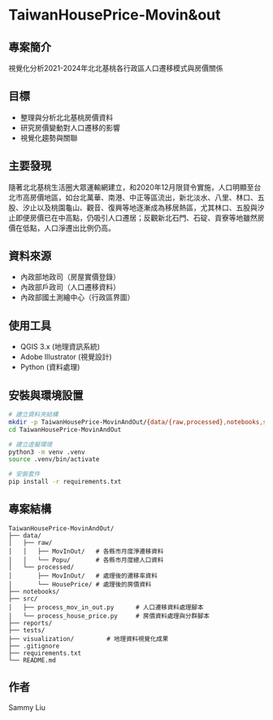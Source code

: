# TaiwanHousePrice-Movin&out

## 專案簡介
視覺化分析2021-2024年北北基桃各行政區人口遷移模式與房價關係

## 目標
- 整理與分析北北基桃房價資料
- 研究房價變動對人口遷移的影響
- 視覺化趨勢與關聯

## 主要發現
隨著北北基桃生活圈大眾運輸網建立，和2020年12月限貸令實施，人口明顯至台北市高房價地區，如台北萬華、南港、中正等區流出，新北淡水、八里、林口、五股、汐止以及桃園龜山、觀音、復興等地逐漸成為移居熱區，尤其林口、五股與汐止即便房價已在中高點，仍吸引人口遷居；反觀新北石門、石碇、貢寮等地雖然房價在低點，人口淨遷出比例仍高。

## 資料來源
- 內政部地政司（房屋實價登錄）
- 內政部戶政司（人口遷移資料）
- 內政部國土測繪中心（行政區界圖）

## 使用工具
- QGIS 3.x (地理資訊系統)
- Adobe Illustrator (視覺設計)
- Python (資料處理)

## 安裝與環境設置

```bash
# 建立資料夾結構
mkdir -p TaiwanHousePrice-MovinAndOut/{data/{raw,processed},notebooks,src,reports,tests}
cd TaiwanHousePrice-MovinAndOut

# 建立虛擬環境
python3 -m venv .venv
source .venv/bin/activate

# 安裝套件
pip install -r requirements.txt
```

## 專案結構
```
TaiwanHousePrice-MovinAndOut/
├── data/
│   ├── raw/
│   │   ├── MovInOut/   # 各縣市月度淨遷移資料
│   │   └── Popu/       # 各縣市月度總人口資料
│   └── processed/
│       ├── MovInOut/   # 處理後的遷移率資料
│       └── HousePrice/ # 處理後的房價資料
├── notebooks/
├── src/
│   ├── process_mov_in_out.py      # 人口遷移資料處理腳本
│   └── process_house_price.py     # 房價資料處理與分群腳本
├── reports/
├── tests/
├── visualization/         # 地理資料視覺化成果
├── .gitignore
├── requirements.txt
└── README.md
```

## 作者
Sammy Liu